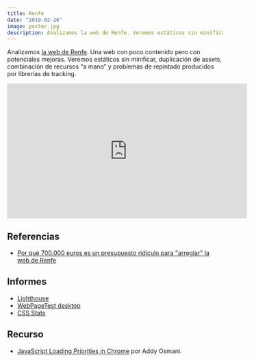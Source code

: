 ```yaml
---
title: Renfe
date: "2019-02-26"
image: poster.jpg
description: Analizamos la web de Renfe. Veremos estáticos sin minificar, duplicación de assets, combinación de recursos “a mano” y problemas de repintado producidos por librerías de tracking.
---
```


Analizamos [la web de Renfe](https://www.renfe.com). Una web con poco contenido pero con potenciales mejoras. Veremos estáticos sin minificar, duplicación de assets, combinación de recursos “a mano” y problemas de repintado producidos por librerías de tracking.

<iframe width="560" height="315" src="https://www.youtube.com/embed/pi02YqNHjJs" frameborder="0" allow="accelerometer; autoplay; encrypted-media; gyroscope; picture-in-picture" allowfullscreen></iframe>

## Referencias

- [Por qué 700.000 euros es un presupuesto ridículo para "arreglar" la web de Renfe](https://www.xataka.com/empresas-y-economia/que-700-000-euros-presupuesto-ridiculo-para-arreglar-web-renfe)

## Informes

- [Lighthouse](https://lighthouse-dot-webdotdevsite.appspot.com/lh/html?url=http://www.renfe.com/)
- [WebPageTest desktop](https://www.webpagetest.org/result/190203_6W_f731e8558a0ba75cf55b33eae476cd6d/)
- [CSS Stats](https://cssstats.com/stats?url=http%3A%2F%2Frenfe.com&ua=Browser%20Default)

## Recurso

- [JavaScript Loading Priorities in Chrome](https://addyosmani.com/blog/script-priorities/) por Addy Osmani.
